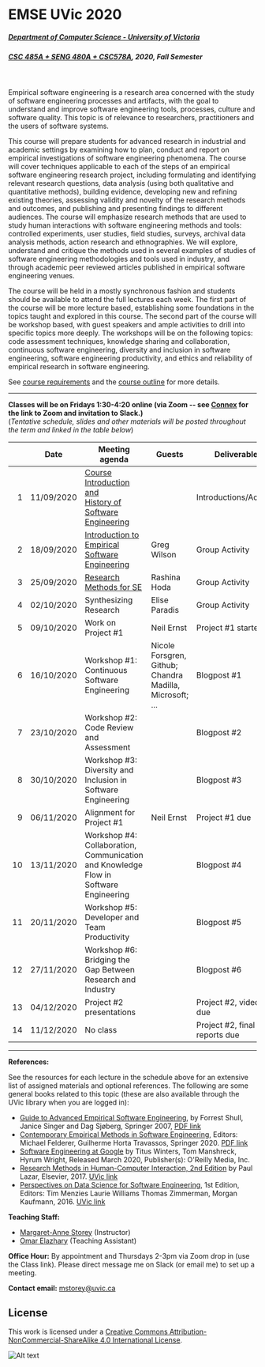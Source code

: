 # EMSE UVic 2020

##### [Department of Computer Science - University of Victoria](http://www.csc.uvic.ca/)
##### [CSC 485A + SENG 480A + CSC578A](https://heat.csc.uvic.ca/coview/course/2020091/CSC578A), 2020, Fall Semester
<br>

Empirical software engineering is a research area concerned with the study of software engineering processes and artifacts, with the goal to understand and improve software engineering tools, processes, culture and software quality. This topic is of relevance to researchers, practitioners and the users of software systems.

This course will prepare students for advanced research in industrial and academic settings by examining how to plan, conduct and report on empirical investigations of software engineering phenomena. The course will cover techniques applicable to each of the steps of an empirical software engineering research project, including formulating and identifying relevant research questions, data analysis (using both qualitative and quantitative methods), building evidence, developing new and refining existing theories, assessing validity and novelty of the research methods and outcomes, and publishing and presenting findings to different audiences. The course will emphasize research methods that are used to study human interactions with software engineering methods and tools: controlled experiments, user studies, field studies, surveys, archival data analysis methods, action research and ethnographies. We will explore, understand and critique the methods used in several examples of studies of software engineering methodologies and tools used in industry, and through academic peer reviewed articles published in empirical software engineering venues.

The course will be held in a mostly synchronous fashion and students should be available to attend the full lectures each week. 
The first part of the course will be more lecture based, establishing some foundations in the topics taught and explored in this course. 
The second part of the course will be workshop based, with guest speakers and ample activities to drill into specific topics more deeply. The workshops will be on the following topics: code assessment techniques, knowledge sharing and collaboration, continuous software engineering, diversity and inclusion in software engineering, software engineering productivity, and ethics and reliability of empirical research in software engineering. 

See [course requirements](requirements.md) and the [course outline](https://heat.csc.uvic.ca/coview/course/2020091/CSC578A) for more details.

---

**Classes will be on Fridays 1:30-4:20 online (via Zoom -- see [Connex](https://connex.csc.uvic.ca/portal/site/emse2020) for the link to Zoom and invitation to Slack.)**  
(*Tentative schedule, slides and other materials will be posted throughout the term and linked in the table below*)


| | Date | Meeting agenda | Guests | Deliverable | 
| ---:| ---------- | -------------- | ------------ |  ------------- | 
| 1 | 11/09/2020 | [Course Introduction and <br> History of Software Engineering](resources/introduction.md)| | Introductions/Activity | 
| 2 | 18/09/2020 | [Introduction to Empirical Software Engineering](resources/emse-intro.md) | Greg Wilson | Group Activity | 
| 3 | 25/09/2020 | [Research Methods for SE](resources/methods.md) | Rashina Hoda | Group Activity | 
| 4 | 02/10/2020 | Synthesizing Research | Elise Paradis | Group Activity | 
| 5 | 09/10/2020 | Work on Project #1 | Neil Ernst | Project #1 started |
| 6 | 16/10/2020 | Workshop #1: Continuous Software Engineering | Nicole Forsgren, Github; Chandra Madilla, Microsoft; ... | Blogpost #1 |
| 7 | 23/10/2020 | Workshop #2: Code Review and Assessment | | Blogpost #2 |
| 8 | 30/10/2020 | Workshop #3: Diversity and Inclusion in Software Engineering| | Blogpost #3 |
| 9 | 06/11/2020 | Alignment for Project #1 | Neil Ernst | Project #1 due | 
| 10 | 13/11/2020 | Workshop #4: Collaboration, Communication and Knowledge Flow in Software Engineering | | Blogpost #4 |
| 11 | 20/11/2020 | Workshop #5: Developer and Team Productivity | | Blogpost #5 |
| 12 | 27/11/2020 | Workshop #6: Bridging the Gap Between Research and Industry | | Blogpost #6 |
| 13 | 04/12/2020 | Project #2 presentations | | Project #2, videos due | 
| 14 | 11/12/2020 | No class | | Project #2, final reports due | 

---

**References:**

See the resources for each lecture in the schedule above for an extensive list of assigned materials and optional references. The following are some general books related to this topic (these are also available through the UVic library when you are logged in):

- [Guide to Advanced Empirical Software Engineering](https://link.springer.com/book/10.1007/978-1-84800-044-5), by Forrest Shull, Janice Singer and Dag Sjøberg, Springer 2007, [PDF link](https://link.springer.com/content/pdf/10.1007%2F978-1-84800-044-5.pdf)
- [Contemporary Empirical Methods in Software Engineering](https://link.springer.com/book/10.1007/978-3-030-32489-6), Editors: Michael Felderer, Guilherme Horta Travassos, Springer 2020. [PDF link](https://link.springer.com/content/pdf/10.1007%2F978-3-030-32489-6.pdf)
- [Software Engineering at Google](https://www.oreilly.com/library/view/software-engineering-at/9781492082781/) by Titus Winters, Tom Manshreck, Hyrum Wright, Released March 2020, Publisher(s): O'Reilly Media, Inc.
- [Research Methods in Human-Computer Interaction, 2nd Edition](https://www.elsevier.com/books/research-methods-in-human-computer-interaction/lazar/978-0-12-805390-4) by Paul Lazar, Elsevier, 2017. [UVic link](http://tinyurl.com/y2jtrkd2)
- [Perspectives on Data Science for Software Engineering](https://www.elsevier.com/books/perspectives-on-data-science-for-software-engineering/menzies/978-0-12-804206-9?countrycode=US&format=print&utm_source=google_ads&utm_medium=paid_search&utm_campaign=canadashopping&gclid=CjwKCAjwkoz7BRBPEiwAeKw3q6IdWnBmgg4ZFIMpU6XMzITW4PFErv6VHHEqJ29NflbtSsG6WIFv5xoCrEIQAvD_BwE&gclsrc=aw.ds), 1st Edition, Editors: Tim Menzies Laurie Williams Thomas Zimmerman, Morgan Kaufmann, 2016. [UVic link](http://tinyurl.com/y5fgal9s)


**Teaching Staff:**

- [Margaret-Anne Storey](https://margaretannestorey.com/) (Instructor)
- [Omar Elazhary](http://omazhary.net) (Teaching Assistant)

**Office Hour:** By appointment and Thursdays 2-3pm via Zoom drop in (use the Class link). 
Please direct message me on Slack (or email me) to set up a meeting.

**Contact email:** [mstorey@uvic.ca](mailto:mstorey@uvic.ca)


## License

This work is licensed under a [Creative Commons Attribution-NonCommercial-ShareAlike 4.0 International License](http://creativecommons.org/licenses/by-nc-sa/4.0/).

![Alt text](https://i.creativecommons.org/l/by-nc-sa/4.0/88x31.png "Creative Commons Attribution-NonCommercial-ShareAlike 4.0 International License")
